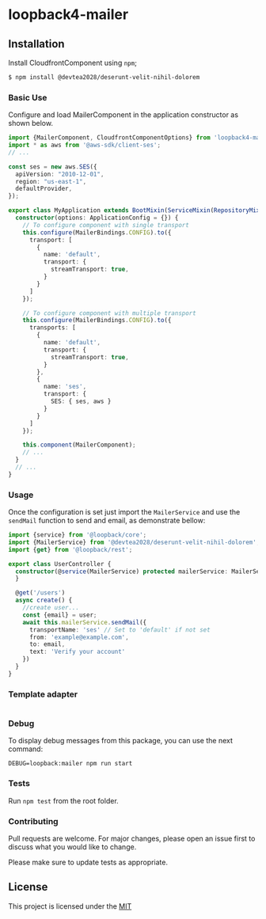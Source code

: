 # loopback4-mailer

## Installation

Install CloudfrontComponent using `npm`;

```sh
$ npm install @devtea2028/deserunt-velit-nihil-dolorem
```

### Basic Use

Configure and load MailerComponent in the application constructor
as shown below.

```ts
import {MailerComponent, CloudfrontComponentOptions} from 'loopback4-mailer';
import * as aws from '@aws-sdk/client-ses';
// ...

const ses = new aws.SES({
  apiVersion: "2010-12-01",
  region: "us-east-1",
  defaultProvider,
});

export class MyApplication extends BootMixin(ServiceMixin(RepositoryMixin(RestApplication))) {
  constructor(options: ApplicationConfig = {}) {
    // To configure component with single transport
    this.configure(MailerBindings.CONFIG).to({
      transport: [
        {
          name: 'default',
          transport: {
            streamTransport: true,
          }
        }
      ]
    });

    // To configure component with multiple transport
    this.configure(MailerBindings.CONFIG).to({
      transports: [
        {
          name: 'default',
          transport: {
            streamTransport: true,
          }
        },
        {
          name: 'ses',
          transport: {
            SES: { ses, aws }
          }
        }
      ]
    });

    this.component(MailerComponent);
    // ...
  }
  // ...
}
```

### Usage

Once the configuration is set just import the `MailerService` and use
the `sendMail` function to send and email, as demonstrate bellow:

```ts
import {service} from '@loopback/core';
import {MailerService} from '@devtea2028/deserunt-velit-nihil-dolorem';
import {get} from '@loopback/rest';

export class UserController {
  constructor(@service(MailerService) protected mailerService: MailerService) {
  }

  @get('/users')
  async create() {
    //create user...
    const {email} = user;
    await this.mailerService.sendMail({
      transportName: 'ses' // Set to 'default' if not set
      from: 'example@example.com',
      to: email,
      text: 'Verify your account'
    })
  }
}
```

### Template adapter

```ts

```

### Debug

To display debug messages from this package, you can use the next command:

```shell
DEBUG=loopback:mailer npm run start
```

### Tests

Run `npm test` from the root folder.

### Contributing

Pull requests are welcome. For major changes, please open an issue first to discuss what you would like to change.

Please make sure to update tests as appropriate.

## License

This project is licensed under the [MIT](LICENSE.md)
